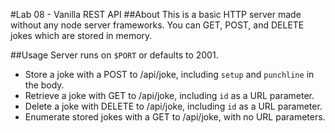 #Lab 08 - Vanilla REST API
##About
This is a basic HTTP server made without any node server frameworks. You can GET, POST, and DELETE jokes which are stored in memory.

##Usage
Server runs on `$PORT` or defaults to 2001.
* Store a joke with a POST to /api/joke, including `setup` and `punchline` in the body.
* Retrieve a joke with GET to /api/joke, including `id` as a URL parameter.
* Delete a joke with DELETE to /api/joke, including `id` as a URL parameter.
* Enumerate stored jokes with a GET to /api/joke, with no URL parameters.
